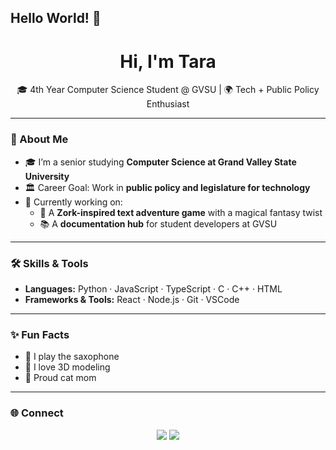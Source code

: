 ## Hello World! 👋
<h1 align="center">Hi, I'm Tara </h1>
<p align="center">🎓 4th Year Computer Science Student @ GVSU | 🌍 Tech + Public Policy Enthusiast</p>

---

### 🚀 About Me
- 🎓 I’m a senior studying **Computer Science at Grand Valley State University**  
- 🏛️ Career Goal: Work in **public policy and legislature for technology**  
- 🔭 Currently working on:
  - 🧙 A **Zork-inspired text adventure game** with a magical fantasy twist  
  - 📚 A **documentation hub** for student developers at GVSU  

---

### 🛠️ Skills & Tools
- **Languages:** Python · JavaScript · TypeScript · C · C++ · HTML  
- **Frameworks & Tools:** React · Node.js · Git · VSCode  

---

### ✨ Fun Facts
- 🎷 I play the saxophone  
- 🖤 I love 3D modeling  
- 🐾 Proud cat mom  

---

### 🌐 Connect
<p align="center">
  <a href="https://www.linkedin.com/in/tara-barnett-grandrapids/"><img src="https://img.shields.io/badge/LinkedIn-0077B5?logo=linkedin&logoColor=white"></a>
  <a href="mailto:barntara@mail.gvsu.edu"><img src="https://img.shields.io/badge/Email-D14836?logo=gmail&logoColor=white"></a>
</p>
